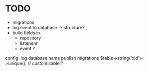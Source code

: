 # TODO
- migrations
- log event to database -> structure? , 
- build fields in
  - repository
  - listenenr
  - event ?


config: log database name
publish migrations
$table->string('xid')->unique(); // customizable ?

